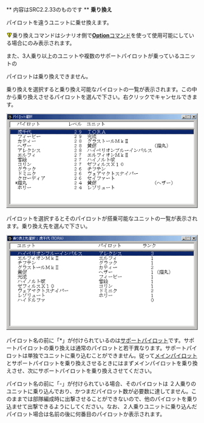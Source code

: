 ** 内容はSRC2.2.33のものです **
**乗り換え**

パイロットを違うユニットに乗せ換えます。

![](../images/bm0.gif)乗り換えコマンドはシナリオ側で[**Option**コマンド](Optionコマンド.md)を使って使用可能にしている場合にのみ表示されます。

また、3人乗り以上のユニットや複数のサポートパイロットが乗っているユニットの

パイロットは乗り換えできません。

乗り換えを選択すると乗り換え可能なパイロットの一覧が表示されます。この中から乗り換えさせるパイロットを選んで下さい。右クリックでキャンセルできます。

![](../images/bm18.gif)

パイロットを選択するとそのパイロットが搭乗可能なユニットの一覧が表示されます。乗り換え先を選んで下さい。

![](../images/bm19.gif)

パイロット名の前に「\*」が付けられているのは[サポートパイロット](サポートパイロット.md)です。サポートパイロットの乗り換えは通常のパイロットと若干異なります。サポートパイロットは単独でユニットに乗り込むことができません。従って[メインパイロット](メインパイロット.md)とサポートパイロットを乗り換えさせるときにはまずメインパイロットを乗り換えさせ、次にサポートパイロットを乗り換えさせてください。

パイロット名の前に「-」が付けられている場合、そのパイロットは ２人乗りのユニットに乗り込んでおり、かつまだパイロット数が必要数に達してません。このままでは部隊編成時に出撃させることができないので、他のパイロットを乗り込ませて出撃できるようにしてください。なお、２人乗りユニットに乗り込んだパイロット場合は名前の後に何番目のパイロットか表示されます。
